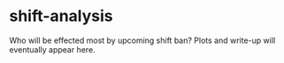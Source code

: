 # shift-analysis

Who will be effected most by upcoming shift ban? Plots and write-up will eventually appear here.
